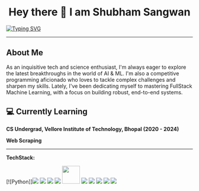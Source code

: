 
<h1 align="center">Hey there 👋 I am Shubham Sangwan  </h1>

   [![Typing SVG](https://readme-typing-svg.herokuapp.com?center=true&lines=ML+Developer+%26+Fullstack+Enthusiast)](https://git.io/typing-svg)

---

<h2>About Me</h2>

As an inquisitive tech and science enthusiast, I'm always eager to explore the latest breakthroughs in the world of AI & ML. I'm also a competitive programming aficionado who loves to tackle complex challenges and sharpen my skills. Lately, I've been dedicating myself to mastering FullStack Machine Learning, with a focus on building robust, end-to-end systems.


## 💻 Currently Learning

__CS Undergrad, Vellore Institute of Technology, Bhopal (2020 - 2024)__

__Web Scraping__

---
**TechStack:**


[![Python]]<img src="https://img.icons8.com/color/48/000000/python.png"/> <img src="https://img.icons8.com/color/48/000000/c-plus-plus-logo.png"/>
<img src="https://img.icons8.com/color/48/000000/visual-studio-code-2019.png"/>
<img src="https://img.icons8.com/color/48/000000/jupyter.png"/>
<img src="https://fastapi.tiangolo.com/img/logo-margin/logo-teal.png" height="48" />
<img src="https://img.icons8.com/color/48/000000/docker.png"/>
<img src="https://img.icons8.com/color/48/000000/database-restore.png"/>
<img src="https://img.icons8.com/color/48/000000/grafana.png"/>
<img src="https://img.icons8.com/material-outlined/48/000000/github.png"/>
<img src="https://img.icons8.com/fluent/48/000000/flask.png"/>



